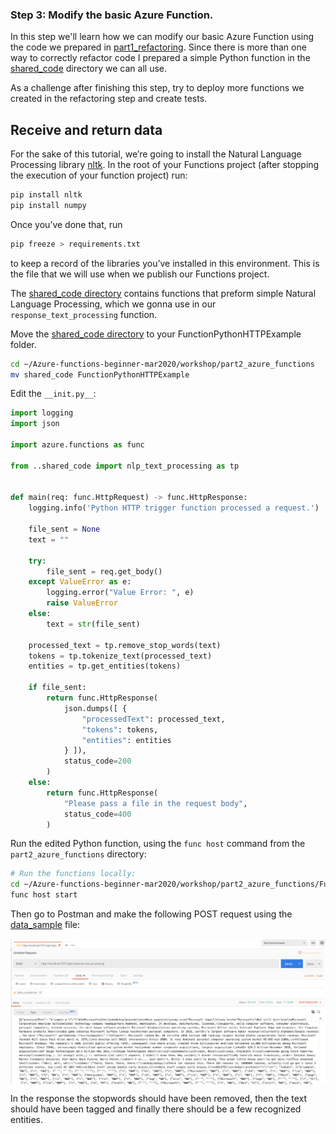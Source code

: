 ### Step 3: Modify the basic Azure Function.

In this step we'll learn how we can modify our basic Azure Function using the code we prepared in [part1_refactoring](https://github.com/pyladiesams/Azure-functions-beginner-mar2020/tree/master/workshop/part1_refactoring). Since there is more than one way to 
correctly refactor code I prepared a simple Python function in the [shared_code](https://github.com/pyladiesams/Azure-functions-beginner-mar2020/tree/master/workshop/part2_azure_functions/shared_code) directory we can all use.

As a challenge after finishing this step, try to deploy more functions we created in the refactoring step and create tests.

## Receive and return data

For the sake of this tutorial, we’re going to install the Natural Language Processing library [nltk](https://www.nltk.org/install.html).
In the root of your Functions project (after stopping the execution of your function project) run:

```bash
pip install nltk
pip install numpy
```

Once you’ve done that, run

```bash
pip freeze > requirements.txt 
```

to keep a record of the libraries you’ve installed in this environment. This is the file that we will use when we publish our Functions project.

The [shared_code directory](https://github.com/pyladiesams/Azure-functions-beginner-mar2020/tree/master/workshop/part2_azure_functions/shared_code) contains functions that preform simple Natural Language Processing, which we gonna use in our `response_text_processing` function.

Move the [shared_code directory](https://github.com/pyladiesams/Azure-functions-beginner-mar2020/tree/master/workshop/part2_azure_functions/shared_code) to your FunctionPythonHTTPExample folder.

```bash
cd ~/Azure-functions-beginner-mar2020/workshop/part2_azure_functions
mv shared_code FunctionPythonHTTPExample
```

Edit the `__init.py__`:

```python
import logging
import json

import azure.functions as func

from ..shared_code import nlp_text_processing as tp


def main(req: func.HttpRequest) -> func.HttpResponse:
    logging.info('Python HTTP trigger function processed a request.')

    file_sent = None
    text = ""

    try:
        file_sent = req.get_body()
    except ValueError as e:
        logging.error("Value Error: ", e)
        raise ValueError
    else:
        text = str(file_sent)

    processed_text = tp.remove_stop_words(text)
    tokens = tp.tokenize_text(processed_text)
    entities = tp.get_entities(tokens)

    if file_sent:
        return func.HttpResponse(
            json.dumps([ {
                "processedText": processed_text,
                "tokens": tokens,
                "entities": entities
            } ]),
            status_code=200
        )
    else:
        return func.HttpResponse(
            "Please pass a file in the request body",
            status_code=400
        )

```
Run the edited Python function, using the `func host` command from the `part2_azure_functions` directory:

```bash
# Run the functions locally:
cd ~/Azure-functions-beginner-mar2020/workshop/part2_azure_functions/FunctionPythonHTTPExample
func host start
```

Then go to Postman and make the following POST request using the [data_sample](https://github.com/pyladiesams/Azure-functions-beginner-mar2020/blob/master/workshop/part2_azure_functions/data/data_sample.txt) file:

<p>
<img src="images/postman.png" align="center"/>
</p>

In the response the stopwords should have been removed, then the text should have been tagged and finally there should be a few recognized entities.
